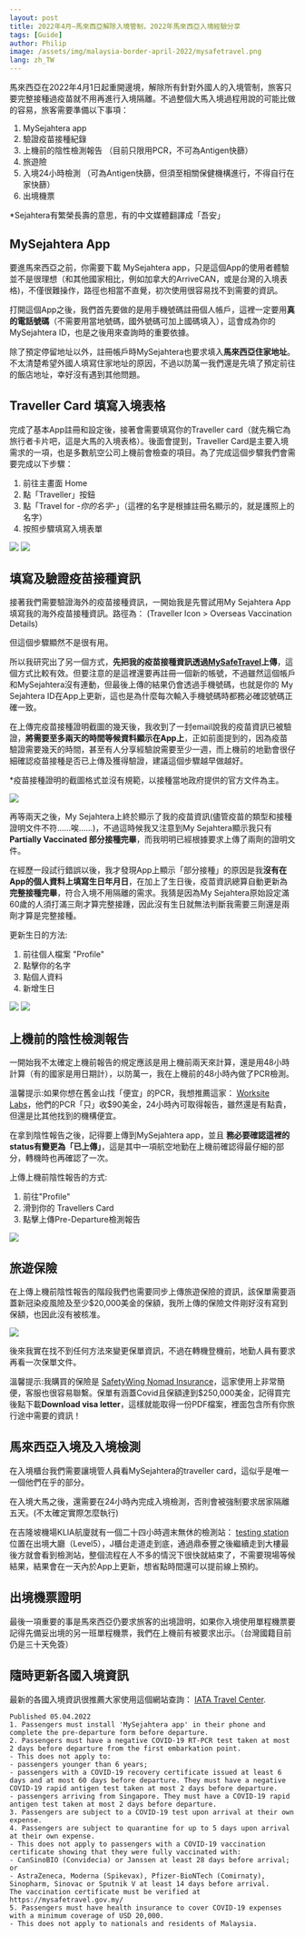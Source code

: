 ```yaml
---
layout: post
title: 2022年4月—馬來西亞解除入境管制，2022年馬來西亞入境經驗分享
tags: [Guide]
author: Philip
image: /assets/img/malaysia-border-april-2022/mysafetravel.png
lang: zh_TW
---
```


馬來西亞在2022年4月1日起重開邊境，解除所有針對外國人的入境管制，旅客只要完整接種過疫苗就不用再進行入境隔離。不過整個大馬入境過程用說的可能比做的容易，旅客需要準備以下事項：

1. MySejahtera app 
2. 驗證疫苗接種紀錄
3. 上機前的陰性檢測報告 （目前只限用PCR，不可為Antigen快篩）
4. 旅遊險 
5. 入境24小時檢測 （可為Antigen快篩，但須至相關保健機構進行，不得自行在家快篩）
6. 出境機票

*Sejahtera有繁榮長壽的意思，有的中文媒體翻譯成「吾安」

## MySejahtera App

要進馬來西亞之前，你需要下載 MySejahtera app，只是這個App的使用者體驗並不是很理想（和其他國家相比，例如加拿大的ArriveCAN，或是台灣的入境表格)，不僅很難操作，路徑也相當不直覺，初次使用很容易找不到需要的資訊。

打開這個App之後，我們首先要做的是用手機號碼註冊個人帳戶，這裡一定要用**真的電話號碼**（不需要用當地號碼，國外號碼可加上國碼填入），這會成為你的 MySejahtera ID，也是之後用來查詢時的重要依據。

除了預定停留地址以外，註冊帳戶時MySejahtera也要求填入**馬來西亞住家地址**。不太清楚希望外國人填寫住家地址的原因，不過以防萬一我們還是先填了預定前往的飯店地址，幸好沒有遇到其他問題。

## Traveller Card 填寫入境表格
完成了基本App註冊和設定後，接著會需要填寫你的Traveller card（就先稱它為旅行者卡片吧，這是大馬的入境表格）。後面會提到，Traveller Card是主要入境需求的一項，也是多數航空公司上機前會檢查的項目。為了完成這個步驟我們會需要完成以下步驟：

1. 前往主畫面 Home
2. 點「Traveller」按鈕
3. 點「Travel for *-你的名字-*」（這裡的名字是根據註冊名顯示的，就是護照上的名字）
4. 按照步驟填寫入境表單

![](/assets/img/malaysia-border-april-2022/traveller-icon.jpg)
![](/assets/img/malaysia-border-april-2022/traveller.jpg)

## 填寫及驗證疫苗接種資訊

接著我們需要驗證海外的疫苗接種資訊，一開始我是先嘗試用My Sejahtera App填寫我的海外疫苗接種資訊。路徑為： (Traveller Icon > Overseas Vaccination Details)
 
但這個步驟顯然不是很有用。

所以我研究出了另一個方式，**先把我的疫苗接種資訊透過[MySafeTravel](https://www.mysafetravel.gov.my/)上傳**，這個方式比較有效。但要注意的是這裡還要再註冊一個新的帳號，不過雖然這個帳戶和MySejahtera沒有連動，但最後上傳的結果仍會透過手機號碼，也就是你的 My Sejahtera ID在App上更新，這也是為什麼每次輸入手機號碼時都務必確認號碼正確一致。

在上傳完疫苗接種證明截圖的幾天後，我收到了一封email說我的疫苗資訊已被驗證，**將需要至多兩天的時間等候資料顯示在App上**，正如前面提到的，因為疫苗驗證需要幾天的時間，甚至有人分享經驗說需要至少一週，而上機前的地勤會很仔細確認疫苗接種是否已上傳及獲得驗證，建議這個步驟越早做越好。

*疫苗接種證明的截圖格式並沒有規範，以接種當地政府提供的官方文件為主。

![](/assets/img/malaysia-border-april-2022/vaccine-status.png)

再等兩天之後，My Sejahtera上終於顯示了我的疫苗資訊(儘管疫苗的類型和接種證明文件不符……唉……)，不過這時候我又注意到My Sejahtera顯示我只有 **Partially Vaccinated 部分接種完畢**，而我明明已經根據要求上傳了兩劑的證明文件。

在經歷一段試行錯誤以後，我才發現App上顯示「部分接種」的原因是我**沒有在App的個人資料上填寫生日年月日**，在加上了生日後，疫苗資訊總算自動更新為**完整接種完畢**，符合入境不用隔離的需求。我猜是因為My Sejahtera原始設定滿60歲的人須打滿三劑才算完整接踵，因此沒有生日就無法判斷我需要三劑還是兩劑才算是完整接種。 

更新生日的方法:

1. 前往個人檔案 "Profile"
2. 點擊你的名字
3. 點個人資料
4. 新增生日

![](/assets/img/malaysia-border-april-2022/profile.jpg)
![](/assets/img/malaysia-border-april-2022/settings.jpg)

## 上機前的陰性檢測報告

一開始我不太確定上機前報告的規定應該是用上機前兩天來計算，還是用48小時計算（有的國家是用日期計），以防萬一，我在上機前的48小時內做了PCR檢測。

溫馨提示:如果你想在舊金山找「便宜」的PCR，我想推薦這家： [Worksite Labs](https://worksitelabs.com/scheduling/)，他們的PCR「只」收$90美金，24小時內可取得報告，雖然還是有點貴，但還是比其他找到的機構便宜。 

在拿到陰性報告之後，記得要上傳到MySejahtera app，並且 **務必要確認這裡的status有變更為「已上傳」**，這是其中一項航空地勤在上機前確認得最仔細的部分，轉機時也再確認了一次。

上傳上機前陰性報告的方式:
1. 前往"Profile"
2. 滑到你的 Travellers Card
3. 點擊上傳Pre-Departure檢測報告

![](/assets/img/malaysia-border-april-2022/traveller-card.jpg)

## 旅遊保險

在上傳上機前陰性報告的階段我們也需要同步上傳旅遊保險的資訊，該保單需要涵蓋新冠染疫風險及至少$20,000美金的保額，我所上傳的保險文件剛好沒有寫到保額，也因此沒有被核准。

![](/assets/img/malaysia-border-april-2022/insurance.png)

後來我實在找不到任何方法來變更保單資訊，不過在轉機登機前，地勤人員有要求再看一次保單文件。

溫馨提示:我購買的保險是 [SafetyWing Nomad Insurance](https://safetywing.com/nomad-insurance)，這家使用上非常簡便，客服也很容易聯繫。保單有涵蓋Covid且保額達到$250,000美金，記得買完後點下載**Download visa letter**，這樣就能取得一份PDF檔案，裡面包含所有你旅行途中需要的資訊！

## 馬來西亞入境及入境檢測

在入境櫃台我們需要讓境管人員看MySejahtera的traveller card，這似乎是唯一一個他們在乎的部分。 

在入境大馬之後，還需要在24小時內完成入境檢測，否則會被強制要求居家隔離五天。(不太確定實際怎麼執行)

在吉隆坡機場KLIA航廈就有一個二十四小時週末無休的檢測站： [testing station](https://airport.doctor2u.my/) 位置在出境大廳（Level5），J櫃台走道走到底，通過鼎泰豐之後繼續走到大樓最後方就會看到檢測站，整個流程在人不多的情況下很快就結束了，不需要現場等候結果，結果會在一天內於App上更新，想省點時間還可以提前線上預約。 

## 出境機票證明

最後一項重要的事是馬來西亞仍要求旅客的出境證明，如果你入境使用單程機票要記得先備妥出境的另一班單程機票，我們在上機前有被要求出示。（台灣國籍目前仍是三十天免簽）

## 隨時更新各國入境資訊

最新的各國入境資訊很推薦大家使用這個網站查詢： [IATA Travel Center](https://www.iatatravelcentre.com/world.php).

```
Published 05.04.2022
1. Passengers must install 'MySejahtera app' in their phone and complete the pre-departure form before departure.
2. Passengers must have a negative COVID-19 RT-PCR test taken at most 2 days before departure from the first embarkation point.
- This does not apply to:
- passengers younger than 6 years;
- passengers with a COVID-19 recovery certificate issued at least 6 days and at most 60 days before departure. They must have a negative COVID-19 rapid antigen test taken at most 2 days before departure.
- passengers arriving from Singapore. They must have a COVID-19 rapid antigen test taken at most 2 days before departure.
3. Passengers are subject to a COVID-19 test upon arrival at their own expense.
4. Passengers are subject to quarantine for up to 5 days upon arrival at their own expense.
- This does not apply to passengers with a COVID-19 vaccination certificate showing that they were fully vaccinated with:
- CanSinoBIO (Convidecia) or Janssen at least 28 days before arrival; or
- AstraZeneca, Moderna (Spikevax), Pfizer-BioNTech (Comirnaty), Sinopharm, Sinovac or Sputnik V at least 14 days before arrival.
The vaccination certificate must be verified at https://mysafetravel.gov.my/
5. Passengers must have health insurance to cover COVID-19 expenses with a minimum coverage of USD 20,000.
- This does not apply to nationals and residents of Malaysia.
```
